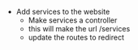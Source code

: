 
- Add services to the website
	- Make services a controller
	- this will make the url /services
	- update the routes to redirect